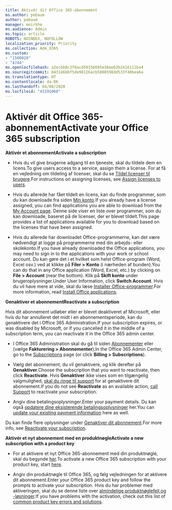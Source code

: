 ```yaml
---
title: Aktivér dit Office 365-abonnement
ms.author: pebaum
author: pebaum
manager: mnirkhe
ms.audience: Admin
ms.topic: article
ROBOTS: NOINDEX, NOFOLLOW
localization_priority: Priority
ms.collection: Adm_O365
ms.custom:
- "1500028"
- "4744"
ms.openlocfilehash: a2ecbb8c3f0acd59156695e36ee62b2416111ba4
ms.sourcegitcommit: 843146bbf5de98126acb5808598dd533f40bea6a
ms.translationtype: HT
ms.contentlocale: da-DK
ms.lasthandoff: 04/08/2020
ms.locfileid: "43191060"
---
```

# <a name="activate-your-office-365-subscription"></a><span data-ttu-id="0c030-102">Aktivér dit Office 365-abonnement</span><span class="sxs-lookup"><span data-stu-id="0c030-102">Activate your Office 365 subscription</span></span>

<span data-ttu-id="0c030-103">**Aktivér et abonnement**</span><span class="sxs-lookup"><span data-stu-id="0c030-103">**Activate a subscription**</span></span>

- <span data-ttu-id="0c030-104">Hvis du vil give brugerne adgang til en tjeneste, skal du tildele dem en licens.</span><span class="sxs-lookup"><span data-stu-id="0c030-104">To give users access to a service, assign them a license.</span></span> <span data-ttu-id="0c030-105">For at få en vejledning om tildeling af licenser, skal du se [Tildel licenser til brugere](https://docs.microsoft.com/microsoft-365/admin/manage/assign-licenses-to-users?view=o365-worldwide).</span><span class="sxs-lookup"><span data-stu-id="0c030-105">For instructions on assigning licenses, see [Assign licenses to users](https://docs.microsoft.com/microsoft-365/admin/manage/assign-licenses-to-users?view=o365-worldwide).</span></span>

- <span data-ttu-id="0c030-106">Hvis du allerede har fået tildelt en licens, kan du finde programmer, som du kan downloade fra siden [Min konto](https://portal.office.com/account/#installs).</span><span class="sxs-lookup"><span data-stu-id="0c030-106">If you already have a license assigned, you can find applications you are able to download from the [My Account page](https://portal.office.com/account/#installs).</span></span> <span data-ttu-id="0c030-107">Denne side viser en liste over programmer, som du kan downloade, baseret på de licenser, der er blevet tildelt.</span><span class="sxs-lookup"><span data-stu-id="0c030-107">This page provides a list of applications available for you to download based on the licenses that have been assigned.</span></span>

- <span data-ttu-id="0c030-108">Hvis du allerede har downloadet Office-programmerne, kan det være nødvendigt at logge på programmerne med din arbejds- eller skolekonto.</span><span class="sxs-lookup"><span data-stu-id="0c030-108">If you have already downloaded the Office applications, you may need to sign in to the applications with your work or school account.</span></span> <span data-ttu-id="0c030-109">Du kan gøre det i et hvilket som helst Office-program (Word, Excel osv.) ved at klikke på **Filer > Konto** (i nærheden af bunden).</span><span class="sxs-lookup"><span data-stu-id="0c030-109">You can do that in any Office application (Word, Excel, etc.) by clicking on **File > Account** (near the bottom).</span></span> <span data-ttu-id="0c030-110">Klik på **Skift konto** under brugeroplysninger.</span><span class="sxs-lookup"><span data-stu-id="0c030-110">Under User Information, click **Switch Account**.</span></span> <span data-ttu-id="0c030-111">Hvis du vil have mere at vide, skal du læse [Installer Office-programmer](https://docs.microsoft.com/microsoft-365/admin/setup/install-applications).</span><span class="sxs-lookup"><span data-stu-id="0c030-111">For more information, read [Install Office applications](https://docs.microsoft.com/microsoft-365/admin/setup/install-applications).</span></span>

<span data-ttu-id="0c030-112">**Genaktiver et abonnement**</span><span class="sxs-lookup"><span data-stu-id="0c030-112">**Reactivate a subscription**</span></span>

<span data-ttu-id="0c030-113">Hvis dit abonnement udløber eller er blevet deaktiveret af Microsoft, eller hvis du har annulleret det midt i en abonnementsperiode, kan du genaktivere det i Office 365 Administration.</span><span class="sxs-lookup"><span data-stu-id="0c030-113">If your subscription expires, or was disabled by Microsoft, or if you cancelled it in the middle of a subscription term, you can reactivate it in the Office 365 admin center.</span></span>

- <span data-ttu-id="0c030-114">I Office 365 Administration skal du gå til siden [Abonnementer](https://go.microsoft.com/fwlink/p/?linkid=842054) eller (vælge **Fakturering > Abonnementer**).</span><span class="sxs-lookup"><span data-stu-id="0c030-114">In the Office 365 Admin Center, go to the [Subscriptions](https://go.microsoft.com/fwlink/p/?linkid=842054) page (or click **Billing > Subscriptions**).</span></span>

- <span data-ttu-id="0c030-115">Vælg det abonnement, du vil genaktivere, og klik derefter på **Genaktiver**.</span><span class="sxs-lookup"><span data-stu-id="0c030-115">Choose the subscription that you want to reactivate, then click **Reactivate**.</span></span> <span data-ttu-id="0c030-116">Hvis **Genaktiver** ikke vises som en tilgængelig valgmulighed, [skal du ringe til support](https://support.office.com/article/call-support-32a17ca7-6fa0-4870-8a8d-e25ba4ccfd4b) for at genaktivere dit abonnement.</span><span class="sxs-lookup"><span data-stu-id="0c030-116">If you do not see **Reactivate** as an available action, [call Support](https://support.office.com/article/call-support-32a17ca7-6fa0-4870-8a8d-e25ba4ccfd4b) to reactivate your subscription.</span></span>

- <span data-ttu-id="0c030-117">Angiv dine betalingsoplysninger.</span><span class="sxs-lookup"><span data-stu-id="0c030-117">Enter your payment details.</span></span> <span data-ttu-id="0c030-118">Du kan også [opdatere dine eksisterende betalingsoplysninger](https://docs.microsoft.com/microsoft-365/commerce/billing-and-payments/add-update-or-remove-credit-card-or-bank-account?view=o365-worldwide) her.</span><span class="sxs-lookup"><span data-stu-id="0c030-118">You can [update your existing payment information](https://docs.microsoft.com/microsoft-365/commerce/billing-and-payments/add-update-or-remove-credit-card-or-bank-account?view=o365-worldwide) here as well.</span></span>

<span data-ttu-id="0c030-119">Du kan finde flere oplysninger under [Genaktiver dit abonnement](https://docs.microsoft.com/office365/admin/subscriptions-and-billing/reactivate-your-subscription).</span><span class="sxs-lookup"><span data-stu-id="0c030-119">For more info, see [Reactivate your subscription](https://docs.microsoft.com/office365/admin/subscriptions-and-billing/reactivate-your-subscription).</span></span>

<span data-ttu-id="0c030-120">**Aktivér et nyt abonnement med en produktnøgle**</span><span class="sxs-lookup"><span data-stu-id="0c030-120">**Activate a new subscription with a product key**</span></span>

- <span data-ttu-id="0c030-121">For at aktivere et nyt Office 365-abonnement med din produktnøgle, skal du begynde [her](https://support.office.com/article/where-to-enter-your-office-product-key-0a82e5ae-739e-4b92-a6f4-2ec780c185db).</span><span class="sxs-lookup"><span data-stu-id="0c030-121">To activate a new Office 365 subscription with your product key, start [here](https://support.office.com/article/where-to-enter-your-office-product-key-0a82e5ae-739e-4b92-a6f4-2ec780c185db).</span></span>

- <span data-ttu-id="0c030-122">Angiv din produktnøgle til Office 365, og følg vejledningen for at aktivere dit abonnement.</span><span class="sxs-lookup"><span data-stu-id="0c030-122">Enter your Office 365 product key and follow the prompts to activate your subscription.</span></span> <span data-ttu-id="0c030-123">Hvis du har problemer med aktiveringen, skal du se denne liste over [almindelige produktnøglefejl og -løsninger](https://docs.microsoft.com/microsoft-365/commerce/product-key-errors-and-solutions).</span><span class="sxs-lookup"><span data-stu-id="0c030-123">If you have problems with the activation, check out this list of [common product key errors and solutions](https://docs.microsoft.com/microsoft-365/commerce/product-key-errors-and-solutions).</span></span>
